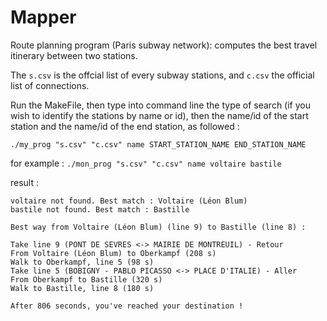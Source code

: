 # Mapper
Route planning program (Paris subway network): computes the best travel itinerary between two stations. 

The `s.csv` is the offcial list of every subway stations, and `c.csv` the official list of connections.

Run the MakeFile, then type into command line the type of search (if you wish to identify the stations by name or id), then the name/id of the start station and the name/id of the end station, as followed :

`./my_prog "s.csv" "c.csv" name START_STATION_NAME END_STATION_NAME` 

for example : `./mon_prog "s.csv" "c.csv" name voltaire bastile`


result :

```
voltaire not found. Best match : Voltaire (Léon Blum)
bastile not found. Best match : Bastille

Best way from Voltaire (Léon Blum) (line 9) to Bastille (line 8) : 

Take line 9 (PONT DE SEVRES <-> MAIRIE DE MONTREUIL) - Retour
From Voltaire (Léon Blum) to Oberkampf (208 s)
Walk to Oberkampf, line 5 (98 s)
Take line 5 (BOBIGNY - PABLO PICASSO <-> PLACE D'ITALIE) - Aller
From Oberkampf to Bastille (320 s)
Walk to Bastille, line 8 (180 s)

After 806 seconds, you've reached your destination !
```

